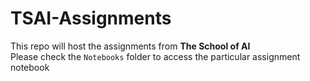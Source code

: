 # TSAI-Assignments
This repo will host the assignments from **The School of AI** <br>
Please check the `Notebooks` folder to access the particular assignment notebook
